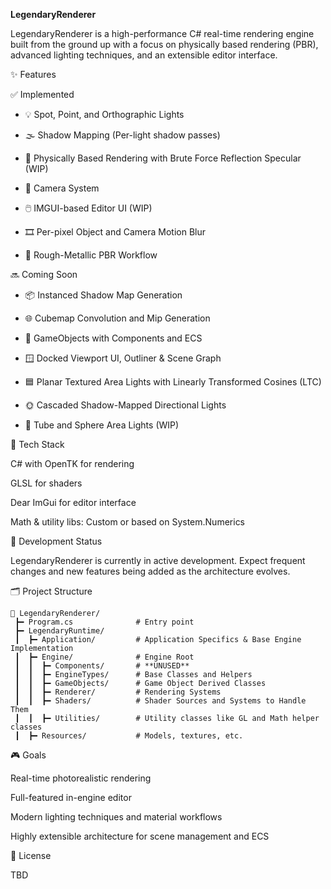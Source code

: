 **LegendaryRenderer**

LegendaryRenderer is a high-performance C# real-time rendering engine built from the ground up with a focus on physically based rendering (PBR), advanced lighting techniques, and an extensible editor interface.

✨ Features

✅ Implemented

- 💡 Spot, Point, and Orthographic Lights

- 🌫️ Shadow Mapping (Per-light shadow passes)

- 💎 Physically Based Rendering with Brute Force Reflection Specular (WIP)

- 🎥 Camera System

- 🖱️ IMGUI-based Editor UI (WIP)

- 🎞️ Per-pixel Object and Camera Motion Blur

- 🧪 Rough-Metallic PBR Workflow

🔜 Coming Soon

- 📦 Instanced Shadow Map Generation

- 🌐 Cubemap Convolution and Mip Generation

- 🧩 GameObjects with Components and ECS

- 🪟 Docked Viewport UI, Outliner & Scene Graph

- 🟦 Planar Textured Area Lights with Linearly Transformed Cosines (LTC)

- 🌞 Cascaded Shadow-Mapped Directional Lights

- 🔵 Tube and Sphere Area Lights (WIP)

🧠 Tech Stack

C# with OpenTK for rendering

GLSL for shaders

Dear ImGui for editor interface

Math & utility libs: Custom or based on System.Numerics

🧪 Development Status

LegendaryRenderer is currently in active development. Expect frequent changes and new features being added as the architecture evolves.

🗂 Project Structure

```
📁 LegendaryRenderer/
 ┣━ Program.cs              # Entry point
 ┣━ LegendaryRuntime/
 ┃  ┣━ Application/         # Application Specifics & Base Engine Implementation
 ┃  ┣━ Engine/              # Engine Root
 ┃  ┃  ┣━ Components/       # **UNUSED**
 ┃  ┃  ┣━ EngineTypes/      # Base Classes and Helpers
 ┃  ┃  ┣━ GameObjects/      # Game Object Derived Classes
 ┃  ┃  ┣━ Renderer/         # Rendering Systems
 ┃  ┃  ┣━ Shaders/          # Shader Sources and Systems to Handle Them
 ┃  ┃  ┣━ Utilities/        # Utility classes like GL and Math helper classes
 ┃  ┣━ Resources/           # Models, textures, etc.
```
🎮 Goals

Real-time photorealistic rendering

Full-featured in-engine editor

Modern lighting techniques and material workflows

Highly extensible architecture for scene management and ECS

📄 License

TBD
